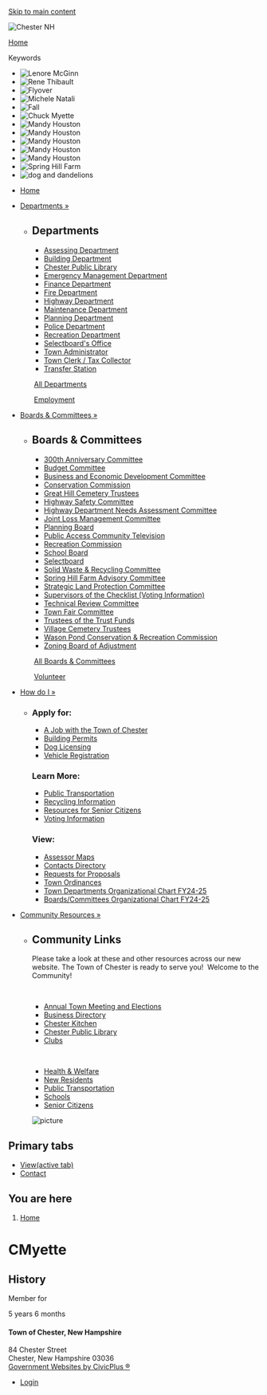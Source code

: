 [Skip to main content](https://www.chesternh.org/users/cmyette/)

![Chester NH](https://www.chesternh.org/sites/all/themes/custom/sites/chesternh/vts_chesternh/logo.png)

[Home](https://www.chesternh.org)

Keywords

- ![Lenore McGinn](https://www.chesternh.org/sites/g/files/vyhlif2941/f/styles/custom_masthead_slideshow/public/galleries/wp_in_autumn_resized.jpg?itok=5o58RobK)
- ![Rene Thibault](https://www.chesternh.org/sites/g/files/vyhlif2941/f/styles/custom_masthead_slideshow/public/galleries/rene_thibault.jpg?itok=gqxl7a-q)
- ![Flyover](https://www.chesternh.org/sites/g/files/vyhlif2941/f/styles/custom_masthead_slideshow/public/galleries/wide_flyover_0.jpg?itok=f7gYE1z0)
- ![Michele Natali](https://www.chesternh.org/sites/g/files/vyhlif2941/f/styles/custom_masthead_slideshow/public/galleries/michele_natali.jpg?itok=U7ONuAIs)
- ![Fall](https://www.chesternh.org/sites/g/files/vyhlif2941/f/styles/custom_masthead_slideshow/public/galleries/lori_pessotti.jpg?itok=Fb6CJuDe)
- ![Chuck Myette](https://www.chesternh.org/sites/g/files/vyhlif2941/f/styles/custom_masthead_slideshow/public/galleries/chuck_myette_0.jpg?itok=rwQFHK7N)
- ![Mandy Houston](https://www.chesternh.org/sites/g/files/vyhlif2941/f/styles/custom_masthead_slideshow/public/galleries/wp_for_website_6.jpg?itok=bjwzLHkg)
- ![Mandy Houston](https://www.chesternh.org/sites/g/files/vyhlif2941/f/styles/custom_masthead_slideshow/public/galleries/wp_for_website_5.jpg?itok=l0NGqtYm)
- ![Mandy Houston](https://www.chesternh.org/sites/g/files/vyhlif2941/f/styles/custom_masthead_slideshow/public/galleries/wp_for_website_4.jpg?itok=mkTfsWhc)
- ![Mandy Houston](https://www.chesternh.org/sites/g/files/vyhlif2941/f/styles/custom_masthead_slideshow/public/galleries/wp_for_website_3.jpg?itok=dxKcA2g3)
- ![Mandy Houston](https://www.chesternh.org/sites/g/files/vyhlif2941/f/styles/custom_masthead_slideshow/public/galleries/wp_for_website_2.jpg?itok=gOcP0eQ9)
- ![Spring Hill Farm](https://www.chesternh.org/sites/g/files/vyhlif2941/f/styles/custom_masthead_slideshow/public/galleries/fb_img_1632998555948_0.jpg?itok=KS68Trfs)
- ![dog and dandelions](https://www.chesternh.org/sites/g/files/vyhlif2941/f/styles/custom_masthead_slideshow/public/galleries/dandelion_second_place_0.jpg?itok=Kv5usRn1)

<!--THE END-->

- [Home](https://www.chesternh.org)
- [Departments »](https://www.chesternh.org/departments)
  
  - ## Departments
    
    - [Assessing Department](https://www.chesternh.org/assessing-department)
    - [Building Department](https://www.chesternh.org/building-department)
    - [Chester Public Library](https://www.chesternh.org/chester-public-library)
    - [Emergency Management Department](https://www.chesternh.org/emergency-management-department/emergency-management)
    - [Finance Department](https://www.chesternh.org/finance-department)
    
    <!--THE END-->
    
    - [Fire Department](https://www.chesternh.org/fire-department)
    - [Highway Department](https://www.chesternh.org/highway-department)
    - [Maintenance Department](https://www.chesternh.org/maintenance-department)
    - [Planning Department](https://www.chesternh.org/planning-department)
    - [Police Department](https://www.chesternh.org/police-department)
    - [Recreation Department](https://www.chesternh.org/recreation-department)
    
    <!--THE END-->
    
    - [Selectboard's Office](https://www.chesternh.org/selectboards-office)
    - [Town Administrator](https://www.chesternh.org/town-administrator)
    - [Town Clerk / Tax Collector](https://www.chesternh.org/town-clerktax-collector)
    - [Transfer Station](https://www.chesternh.org/transfer-station)
    
     [All Departments](https://www.chesternh.org/departments)
    
     [Employment](https://www.chesternh.org/home/pages/employment)
- [Boards &amp; Committees »](https://www.chesternh.org/boards)
  
  - ## Boards &amp; Committees
    
    - [300th Anniversary Committee](https://www.chesternh.org/300th-anniversary-committee)
    - [Budget Committee](https://www.chesternh.org/budget-committee)
    - [Business and Economic Development Committee](https://www.chesternh.org/business-and-economic-development-committee-1)
    - [Conservation Commission](https://www.chesternh.org/conservation-commission)
    - [Great Hill Cemetery Trustees](https://www.chesternh.org/great-hill-cemetery-trustees)
    - [Highway Safety Committee](https://www.chesternh.org/highway-safety-committee)
    
    <!--THE END-->
    
    - [Highway Department Needs Assessment Committee](https://www.chesternh.org/highway-department-needs-assessment-committee)
    - [Joint Loss Management Committee](https://www.chesternh.org/joint-loss-management-committee)
    - [Planning Board](https://www.chesternh.org/planning-department)
    - [Public Access Community Television](https://www.chesternh.org/chester-pact)
    - [Recreation Commission](https://www.chesternh.org/recreation-commission)
    - [School Board](https://www.chesternh.org/school-board)
    - [Selectboard](https://www.chesternh.org/selectboards-office)
    
    <!--THE END-->
    
    - [Solid Waste &amp; Recycling Committee](https://www.chesternh.org/transfer-station/links/solid-waste-recycling-committee-0)
    - [Spring Hill Farm Advisory Committee](https://www.chesternh.org/spring-hill-farm-advisory-committee)
    - [Strategic Land Protection Committee](https://www.chesternh.org/strategic-land-protection-committee)
    - [Supervisors of the Checklist (Voting Information)](https://www.chesternh.org/supervisors-checklist)
    - [Technical Review Committee](https://www.chesternh.org/technical-review-committee)
    
    <!--THE END-->
    
    - [Town Fair Committee](https://www.chesternh.org/town-fair-committee)
    - [Trustees of the Trust Funds](https://www.chesternh.org/trustees-trust-funds)
    - [Village Cemetery Trustees](https://www.chesternh.org/village-cemetery-trustees)
    - [Wason Pond Conservation &amp; Recreation Commission](https://www.chesternh.org/wason-pond-conservation-recreation-commission)
    - [Zoning Board of Adjustment](https://www.chesternh.org/zoning-board-adjustment)
    
     [All Boards &amp; Committees](https://www.chesternh.org/boards)
    
     [Volunteer](https://www.chesternh.org/home/pages/volunteer)
- [How do I »](https://www.chesternh.org/where)
  
  - ### Apply for:
    
    - [A Job with the Town of Chester](https://www.chesternh.org/home/pages/employment)
    - [Building Permits](https://www.chesternh.org/node/54/files)
    - [Dog Licensing](https://www.chesternh.org/town-clerktaxes/pages/dog-licensing)
    - [Vehicle Registration](https://www.chesternh.org/town-clerktaxes/pages/vehicle-registration)
    
    ### Learn More:
    
    - [Public Transportation](https://www.chesternh.org/public-transportation)
    - [Recycling Information](https://www.chesternh.org/new-residents/pages/recycling-community)
    - [Resources for Senior Citizens](https://www.chesternh.org/chester-senior-citizens)
    - [Voting Information](https://www.chesternh.org/town-clerktaxes/pages/voting)
    
    ### View:
    
    - [Assessor Maps](https://www.chesternh.org/assessing-department/pages/tax-rates-maps)
    - [Contacts Directory](https://www.chesternh.org/contacts-directory)
    - [Requests for Proposals](https://www.chesternh.org/requests-proposals)
    - [Town Ordinances](https://www.chesternh.org/planning-department/pages/town-ordinances-regulations)
    - [Town Departments Organizational Chart FY24-25](https://www.chesternh.org/home/files/town-chester-organizational-chart-fy2425-0)
    - [Boards/Committees Organizational Chart FY24-25](https://www.chesternh.org/home/files/town-chester-boards-organizational-chart-fy2425)
- [Community Resources »](https://www.chesternh.org/home/pages/community-links)
  
  - ## Community Links
    
    Please take a look at these and other resources across our new website. The Town of Chester is ready to serve you!  Welcome to the Community!
    
     
    
    - [Annual Town Meeting and Elections](https://www.chesternh.org/annual-town-meeting)
    - [Business Directory](https://www.chesternh.org/home/links/business-directory)
    - [Chester Kitchen](https://www.chesternh.org/chester-kitchen)
    - [Chester Public Library](https://www.chesternh.org/chester-public-library)
    - [Clubs](https://www.chesternh.org/clubs)
    
     
    
    - [Health &amp; Welfare](https://www.chesternh.org/health-welfare)
    - [New Residents](https://www.chesternh.org/new-residents)
    - [Public Transportation](https://www.chesternh.org/public-transportation)
    - [Schools](https://www.chesternh.org/schools)
    - [Senior Citizens](https://www.chesternh.org/chester-senior-citizens)
    
    ![picture](https://www.chesternh.org/sites/g/files/vyhlif2941/f/imce/rachel_gill_byron_1.jpg)

## Primary tabs

- [View(active tab)](https://www.chesternh.org/users/cmyette)
- [Contact](https://www.chesternh.org/user/4093/contact)

## You are here

1. [Home](https://www.chesternh.org)

# CMyette

## History

Member for

5 years 6 months

#### Town of Chester, New Hampshire

84 Chester Street  
Chester, New Hampshire 03036  
[Government Websites by CivicPlus ®](https://www.civicplus.com)

- [Login](https://www.chesternh.org/user/login?current=user%2F4093)